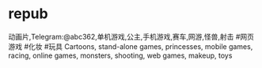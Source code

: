 # repub
动画片,Telegram:@abc362,单机游戏,公主,手机游戏,赛车,网游,怪兽,射击 #网页游戏 #化妆 #玩具 Cartoons, stand-alone games, princesses, mobile games, racing, online games, monsters, shooting, web games, makeup, toys
